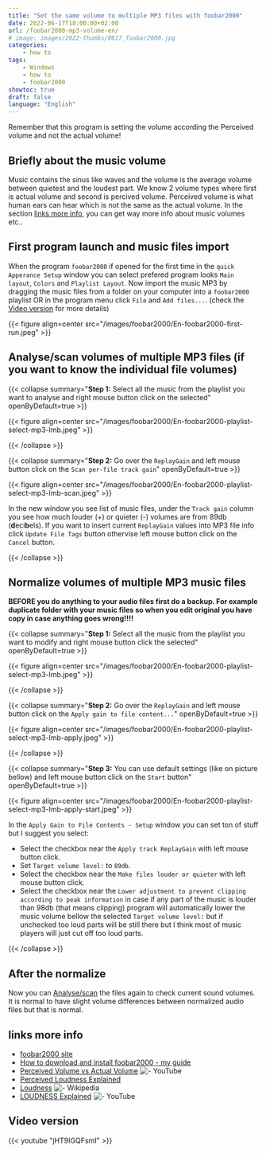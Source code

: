 ```yaml
---
title: "Set the same volume to multiple MP3 files with foobar2000"
date: 2022-06-17T18:00:00+02:00
url: /foobar2000-mp3-volume-en/
# image: images/2022-thumbs/0617_foobar2000.jpg
categories:
    - how to
tags:
    - Windows
    - how to
    - foobar2000
showtoc: true
draft: false
language: "English"
---
```


Remember that this program is setting the volume according the Perceived volume and not the actual volume!

## Briefly about the music volume

Music contains the sinus like waves and the volume is the average volume between quietest and the loudest part. We know 2 volume types where first is actual volume and second is percived volume. Perceived volume is what human ears can hear which is not the same as the actual volume. In the section [links more info](#links-more-info "Click/tap to go to that section!"), you can get way more info about music volumes etc..

## First program launch and music files import

When the program `foobar2000` if opened for the first time in the `quick Apperance Setup` window you can select prefered program looks `Main layout`, `Colors` and `Playlist Layout`. Now import the music MP3 by dragging the music files from a folder on your computer into a `foobar2000` playlist OR in the program menu click `File` and `Add files...`. (check the [Video version](#video-version "Click/tap to go to that section!") for more details)

{{< figure align=center src="/images/foobar2000/En-foobar2000-first-run.jpeg" >}}

## Analyse/scan volumes of multiple MP3 files (if you want to know the individual file volumes)

{{< collapse summary="**Step 1:** Select all the music from the playlist you want to analyse and right mouse button click on the selected" openByDefault=true >}}

   {{< figure align=center src="/images/foobar2000/En-foobar2000-playlist-select-mp3-lmb.jpeg" >}}

{{< /collapse >}}

{{< collapse summary="**Step 2:** Go over the `ReplayGain` and left mouse button click on the `Scan per-file track gain`" openByDefault=true >}}

   {{< figure align=center src="/images/foobar2000/En-foobar2000-playlist-select-mp3-lmb-scan.jpeg" >}}

   In the new window you see list of music files, under the `Track gain` column you see how much louder (+) or quieter (-) volumes are from 89db (**d**eci**b**els). If you want to insert current `ReplayGain` values into MP3 file info click `Update File Tags` button othervise left mouse button click on the `Cancel` button.

{{< /collapse >}}

## Normalize volumes of multiple MP3 music files

**BEFORE you do anything to your audio files first do a backup. For example duplicate folder with your music files so when you edit original you have copy in case anything goes wrong!!!!**

{{< collapse summary="**Step 1:** Select all the music from the playlist you want to modify and right mouse button click the selected" openByDefault=true >}}

   {{< figure align=center src="/images/foobar2000/En-foobar2000-playlist-select-mp3-lmb.jpeg" >}}

{{< /collapse >}}

{{< collapse summary="**Step 2:** Go over the `ReplayGain` and left mouse button click on the `Apply gain to file content...`" openByDefault=true >}}

   {{< figure align=center src="/images/foobar2000/En-foobar2000-playlist-select-mp3-lmb-apply.jpeg" >}}

{{< /collapse >}}

{{< collapse summary="**Step 3:** You can use default settings (like on picture bellow) and left mouse button click on the `Start` button" openByDefault=true >}}

   {{< figure align=center src="/images/foobar2000/En-foobar2000-playlist-select-mp3-lmb-apply-start.jpeg" >}}

   In the `Apply Gain to File Contents - Setup` window you can set ton of stuff but I suggest you select:
   - Select the checkbox near the `Apply track ReplayGain` with left mouse button click.
   - Set `Target volume level:` to `89db`. 
   - Select the checkbox near the `Make files louder or quieter` with left mouse button click.
   - Select the checkbox near the `Lower adjustment to prevent clipping according to peak information` in case if any part of the music is louder than 98db (that means clipping) program will automatically lower the music volume bellow the selected `Target volume level:` but if unchecked too loud parts will be still there but I think most of music players will just cut off too loud parts.

{{< /collapse >}}

## After the normalize

Now you can [Analyse/scan](#analysescan-volumes-of-multiple-mp3-files-if-you-want-to-know-the-volumes "Click/tap to go to that section") the files again to check current sound volumes. It is normal to have slight volume differences between normalized audio files but that is normal.

## links more info

- [foobar2000 site](https://www.foobar2000.org/ "Click/tap to open the web page!")
- [How to download and install foobar2000 - my guide](/foobar2000-install-en/ "Click/tap to open the guide!")
- [Perceived Volume vs Actual Volume](https://www.youtube.com/watch?v=5SQFV8fv0Ho "Click/tap to open the video!") ![- YouTube](/images/social-logos/YouTube.png)
- [Perceived Loudness Explained](https://www.blackghostaudio.com/blog/perceived-loudness-explained "Click/tap to open the web page!")
- [Loudness](https://en.wikipedia.org/wiki/Loudness "Click/tap to open the web page!") ![- Wikipedia](/images/social-logos/logo_Wikipedia_20x20px.png)
- [LOUDNESS Explained](https://www.youtube.com/watch?v=rRsxwDd59kc "Click/tap to open the video!") ![- YouTube](/images/social-logos/YouTube.png)

## Video version

{{< youtube "jHT9IGQFsmI" >}}